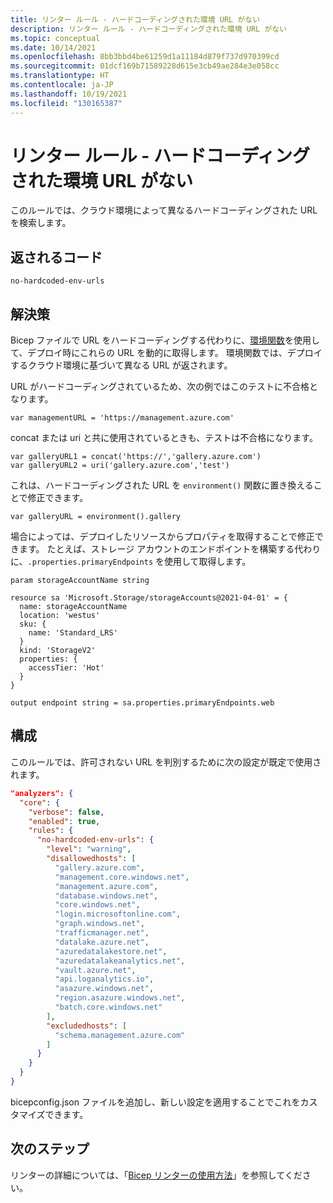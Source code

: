```yaml
---
title: リンター ルール - ハードコーディングされた環境 URL がない
description: リンター ルール - ハードコーディングされた環境 URL がない
ms.topic: conceptual
ms.date: 10/14/2021
ms.openlocfilehash: 8bb3bbd4be61259d1a11184d879f737d970399cd
ms.sourcegitcommit: 01dcf169b71589228d615e3cb49ae284e3e058cc
ms.translationtype: HT
ms.contentlocale: ja-JP
ms.lasthandoff: 10/19/2021
ms.locfileid: "130165387"
---
```

# <a name="linter-rule---no-hardcoded-environment-url"></a>リンター ルール - ハードコーディングされた環境 URL がない

このルールでは、クラウド環境によって異なるハードコーディングされた URL を検索します。

## <a name="returned-code"></a>返されるコード

`no-hardcoded-env-urls`

## <a name="solution"></a>解決策

Bicep ファイルで URL をハードコーディングする代わりに、[環境関数](../templates/template-functions-deployment.md#environment)を使用して、デプロイ時にこれらの URL を動的に取得します。 環境関数では、デプロイするクラウド環境に基づいて異なる URL が返されます。

URL がハードコーディングされているため、次の例ではこのテストに不合格となります。

```bicep
var managementURL = 'https://management.azure.com'
```

concat または uri と共に使用されているときも、テストは不合格になります。

```bicep
var galleryURL1 = concat('https://','gallery.azure.com')
var galleryURL2 = uri('gallery.azure.com','test')
```

これは、ハードコーディングされた URL を `environment()` 関数に置き換えることで修正できます。

```bicep
var galleryURL = environment().gallery
```

場合によっては、デプロイしたリソースからプロパティを取得することで修正できます。 たとえば、ストレージ アカウントのエンドポイントを構築する代わりに、`.properties.primaryEndpoints` を使用して取得します。

```bicep
param storageAccountName string

resource sa 'Microsoft.Storage/storageAccounts@2021-04-01' = {
  name: storageAccountName
  location: 'westus'
  sku: {
    name: 'Standard_LRS'
  }
  kind: 'StorageV2'
  properties: {
    accessTier: 'Hot'
  }
}

output endpoint string = sa.properties.primaryEndpoints.web
```

## <a name="configuration"></a>構成

このルールでは、許可されない URL を判別するために次の設定が既定で使用されます。 

```json
"analyzers": {
  "core": {
    "verbose": false,
    "enabled": true,
    "rules": {
      "no-hardcoded-env-urls": {
        "level": "warning",
        "disallowedhosts": [
          "gallery.azure.com",
          "management.core.windows.net",
          "management.azure.com",
          "database.windows.net",
          "core.windows.net",
          "login.microsoftonline.com",
          "graph.windows.net",
          "trafficmanager.net",
          "datalake.azure.net",
          "azuredatalakestore.net",
          "azuredatalakeanalytics.net",
          "vault.azure.net",
          "api.loganalytics.io",
          "asazure.windows.net",
          "region.asazure.windows.net",
          "batch.core.windows.net"
        ],
        "excludedhosts": [
          "schema.management.azure.com"
        ]
      }
    }
  }
}
```

bicepconfig.json ファイルを追加し、新しい設定を適用することでこれをカスタマイズできます。

## <a name="next-steps"></a>次のステップ

リンターの詳細については、「[Bicep リンターの使用方法](./linter.md)」を参照してください。
